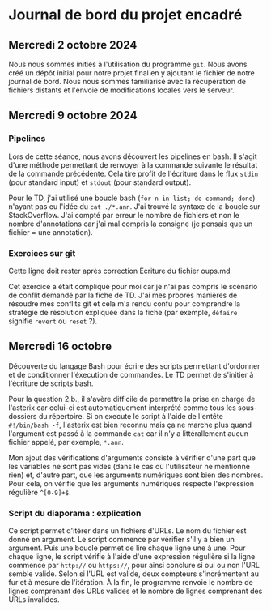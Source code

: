 # Journal de bord du projet encadré

## Mercredi 2 octobre 2024

Nous nous sommes initiés à l'utilisation du programme `git`. Nous avons créé un dépôt initial pour notre projet final en y ajoutant le fichier de notre journal de bord. Nous nous sommes familiarisé avec la récupération de fichiers distants et l'envoie de modifications locales vers le serveur.

## Mercredi 9 octobre 2024

### Pipelines

Lors de cette séance, nous avons découvert les pipelines en bash. Il s'agit d'une méthode permettant de renvoyer à la commande suivante le résultat de la commande précédente. Cela tire profit de l'écriture dans le flux `stdin` (pour standard input) et `stdout` (pour standard output).

Pour le TD, j'ai utilisé une boucle bash (`for n in list; do command; done`) n'ayant pas eu l'idée du `cat ./*.ann`. J'ai trouvé la syntaxe de la boucle sur StackOverflow. J'ai compté par erreur le nombre de fichiers et non le nombre d'annotations car j'ai mal compris la consigne (je pensais que un fichier = une annotation).

### Exercices sur git

Cette ligne doit rester après correction
Ecriture du fichier oups.md

Cet exercice a était compliqué pour moi car je n'ai pas compris le scénario de conflit demandé par la fiche de TD. J'ai mes propres manières de résoudre mes conflits git et cela m'a rendu confu pour comprendre la stratégie de résolution expliquée dans la fiche (par exemple, `défaire` signifie `revert` ou `reset` ?).

## Mercredi 16 octobre

Découverte du langage Bash pour écrire des scripts permettant d'ordonner et de conditionner l'éxecution de commandes. Le TD permet de s'initier à l'écriture de scripts bash.

Pour la question 2.b., il s'avère difficile de permettre la prise en charge de l'asterix car celui-ci est automatiquement interprété comme tous les sous-dossiers du répertoire. Si on execute le script à l'aide de l'entête `#!/bin/bash -f`, l'asterix est bien reconnu mais ça ne marche plus quand l'argument est passé à la commande `cat` car il n'y a littérallement aucun fichier appelé, par exemple, `*.ann`.

Mon ajout des vérifications d'arguments consiste à vérifier d'une part que les variables ne sont pas vides (dans le cas où l'utilisateur ne mentionne rien) et, d'autre part, que les arguments numériques sont bien des nombres. Pour cela, on vérifie que les arguments numériques respecte l'expression régulière `^[0-9]+$`.

### Script du diaporama : explication

Ce script permet d'itérer dans un fichiers d'URLs. Le nom du fichier est donné en argument. Le script commence par vérifier s'il y a bien un argument. Puis une boucle permet de lire chaque ligne une à une. Pour chaque ligne, le script vérifie à l'aide d'une expression régulière si la ligne commence par `http://` ou `https://`, pour ainsi conclure si oui ou non l'URL semble valide. Selon si l'URL est valide, deux compteurs s'incrémentent au fur et à mesure de l'itération. À la fin, le programme renvoie le nombre de lignes comprenant des URLs valides et le nombre de lignes comprenant des URLs invalides.
